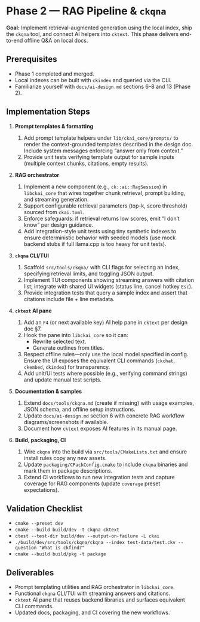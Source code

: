 # Phase 2 — RAG Pipeline & `ckqna`

**Goal:** Implement retrieval-augmented generation using the local index, ship the `ckqna` tool, and connect AI helpers into `cktext`. This phase delivers end-to-end offline Q&A on local docs.

## Prerequisites

* Phase 1 completed and merged.
* Local indexes can be built with `ckindex` and queried via the CLI.
* Familiarize yourself with `docs/ai-design.md` sections 6–8 and 13 (Phase 2).

## Implementation Steps

1. **Prompt templates & formatting**
   1. Add prompt template helpers under `lib/ckai_core/prompts/` to render the context-grounded templates described in the design doc. Include system messages enforcing “answer only from context.”
   2. Provide unit tests verifying template output for sample inputs (multiple context chunks, citations, empty results).

2. **RAG orchestrator**
   1. Implement a new component (e.g., `ck::ai::RagSession`) in `libckai_core` that wires together chunk retrieval, prompt building, and streaming generation.
   2. Support configurable retrieval parameters (top-k, score threshold) sourced from `ckai.toml`.
   3. Enforce safeguards: if retrieval returns low scores, emit “I don’t know” per design guidance.
   4. Add integration-style unit tests using tiny synthetic indexes to ensure deterministic behavior with seeded models (use mock backend stubs if full llama.cpp is too heavy for unit tests).

3. **`ckqna` CLI/TUI**
   1. Scaffold `src/tools/ckqna/` with CLI flags for selecting an index, specifying retrieval limits, and toggling JSON output.
   2. Implement TUI components showing streaming answers with citation list; integrate with shared UI widgets (status line, cancel hotkey `Esc`).
   3. Provide integration tests that query a sample index and assert that citations include file + line metadata.

4. **`cktext` AI pane**
   1. Add an `F4` (or next available key) AI help pane in `cktext` per design doc §7.
   2. Hook the pane into `libckai_core` so it can:
      * Rewrite selected text.
      * Generate outlines from titles.
   3. Respect offline rules—only use the local model specified in config. Ensure the UI exposes the equivalent CLI commands (`ckchat`, `ckembed`, `ckindex`) for transparency.
   4. Add unit/UI tests where possible (e.g., verifying command strings) and update manual test scripts.

5. **Documentation & samples**
   1. Extend `docs/tools/ckqna.md` (create if missing) with usage examples, JSON schema, and offline setup instructions.
   2. Update `docs/ai-design.md` section 6 with concrete RAG workflow diagrams/screenshots if available.
   3. Document how `cktext` exposes AI features in its manual page.

6. **Build, packaging, CI**
   1. Wire `ckqna` into the build via `src/tools/CMakeLists.txt` and ensure install rules copy any new assets.
   2. Update `packaging/CPackConfig.cmake` to include `ckqna` binaries and mark them in package descriptions.
   3. Extend CI workflows to run new integration tests and capture coverage for RAG components (update `coverage` preset expectations).

## Validation Checklist

* `cmake --preset dev`
* `cmake --build build/dev -t ckqna cktext`
* `ctest --test-dir build/dev --output-on-failure -L ckai`
* `./build/dev/src/tools/ckqna/ckqna --index test-data/test.ckv --question "What is ckfind?"`
* `cmake --build build/pkg -t package`

## Deliverables

* Prompt templating utilities and RAG orchestrator in `libckai_core`.
* Functional `ckqna` CLI/TUI with streaming answers and citations.
* `cktext` AI pane that reuses backend libraries and surfaces equivalent CLI commands.
* Updated docs, packaging, and CI covering the new workflows.
